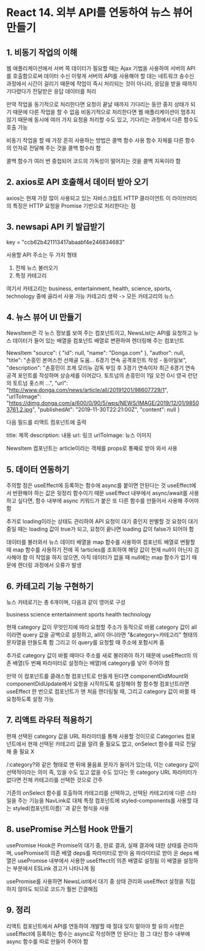 # React 14. 외부 API를 연동하여 뉴스 뷰어 만들기

## 1. 비동기 작업의 이해

웹 애플리케이션에서 서버 쪽 데이터가 필요할 때는 Ajax 기법을 사용하여 서버의 API를 호출함으로써 데이터 수신
이렇게 서버의 API를 사용해야 할 대는 네트워크 송수신 과정에서 시간이 걸리기 때문에 작업이 즉시 처리되는 것이 아니라, 응답을 받을 때까지 기다렸다가 전달받은 응답 데이터를 처리

만약 작업을 동기적으로 처리한다면 요청이 끝날 때까지 기다리는 동안 중지 상태가 되기 때문에 다른 작업을 할 수 없음
비동기적으로 처리한다면 웹 애플리케이션이 멈추지 않기 때문에 동시에 여러 가지 요청을 처리할 수도 있고, 기다리는 과정에서 다른 함수도 호출 가능

비동기 작업을 할 때 가장 흔히 사용하는 방법은 콜백 함수 사용
함수 자체를 다른 함수의 인자로 전달해 주는 것을 콜백 함수라 함

콜백 함수가 여러 번 중첩되어 코드의 가독성이 떨어지는 것을 콜백 지옥이라 함

## 2. axios로 API 호출해서 데이터 받아 오기

axios는 현재 가장 많이 사용되고 있는 자바스크립트 HTTP 클라이언트
이 라이브러리의 특징은 HTTP 요청을 Promise 기반으로 처리한다는 점

## 3. newsapi API 키 발급받기

key = "ccb62b421113417abaabf4e246834683"

사용할 API 주소는 두 가지 형태

1. 전체 뉴스 불러오기
2. 특정 카테고리

여기서 카테고리는 business, entertainment, health, science, sports, technology 중에 골라서 사용 가능
카테고리 생략 -> 모든 카테고리의 뉴스

## 4. 뉴스 뷰어 UI 만들기

NewsItem은 각 뉴스 정보를 보여 주는 컴포넌트이고, NewsList는 API를 요청하고 뉴스 데이터가 들어 있는 배열을 컴포넌트 배열로 변환하여 렌더링해 주는 컴포넌트

NewsItem
"source": {
"id": null,
"name": "Donga.com"
},
"author": null,
"title": "손흥민 본머스전 선제골 도움… 6경기 연속 공격포인트 작성 - 동아일보",
"description": "손흥민이 조제 모리뉴 감독 부임 후 3경기 연속이자 최근 6경기 연속 공격 포인트를 작성하며 상승세를 이어갔다. 토트넘의 손흥민이 1일 오전 0시 영국 런던의 토트넘 홋스퍼 …",
"url": "http://www.donga.com/news/article/all/20191201/98607729/1",
"urlToImage": "https://dimg.donga.com/a/600/0/90/5/wps/NEWS/IMAGE/2019/12/01/98503761.2.jpg",
"publishedAt": "2019-11-30T22:21:00Z",
"content": null
}

다음 필드를 리액트 컴포넌트에 출력

title: 제목
description: 내용
url: 링크
urlToImage: 뉴스 이미지

NewsItem 컴포넌트는 article이라는 객체를 props로 통째로 받아 와서 사용

## 5. 데이터 연동하기

주의할 점은 useEffect에 등록하는 함수에 async를 붙이면 안된다는 것
useEffect에서 반환해야 하는 값은 뒷정리 함수이기 때문
useEffect 내부에서 async/await를 사용하고 싶다면, 함수 내부에 async 키워드가 붙은 또 다른 함수를 만들어서 사용해 주어야 함

추가로 loading이라는 상태도 관리하여 API 요청이 대기 중인지 판별할 것
요청이 대기중일 때는 loading 값이 true가 되고, 요청이 끝나면 loading 값이 false가 되어야 함

데이터를 불러와서 뉴스 데이터 배열을 map 함수를 사용하여 컴포넌트 배열로 변활할 때 map 함수를 사용하기 전에 꼭 !articles를 조회하여 해당 값이 현재 null이 아닌지 검사해야 함
이 작업을 하지 않으면, 아직 데이터가 없을 때 null에는 map 함수가 없기 때문에 렌더링 과정에서 오류가 발생

## 6. 카테고리 기능 구현하기

뉴스 카테로기는 총 6개이며, 다음과 같이 영어로 구성

business
science
entertainment
sports
health
technology

현재 category 값이 무엇인지에 따라 요청할 주소가 동적으로 바뀜
category 값이 all 이라면 query 값을 공백으로 설정하고, all이 아니라면 "&category=카테고리" 형태의 문자열을 만들도록 함
그리고 이 query를 요청할 때 주소에 포함시켜 줌

추가로 category 값이 바뀔 때마다 주소를 새로 불러와야 하기 때문에 useEffect의 의존 배열(두 번째 파라미터로 설정하는 배열)에 category를 넣어 주어야 함

만약 이 컴포넌트를 클래스형 컴포넌트로 만들게 된다면 componentDidMount와 componentDidUpdate에서 요청을 시작하도록 설정해야 함
함수형 컴포넌트라면 useEffect 한 번으로 컴포넌트가 맨 처음 렌더링될 때, 그리고 category 값이 바뀔 때 요청하도록 설정 가능

## 7. 리액트 라우터 적용하기

현재 선택된 category 값을 URL 파라미터를 통해 사용할 것이므로 Categories 컴포넌트에서 현재 선택된 카테고리 값을 알려 줄 필요도 없고, onSelect 함수를 따로 전달해 줄 필요 X

/:category?와 같은 형태로 맨 뒤에 물음표 문자가 들어가 있는데, 이는 category 값이 선택적이라는 의미
즉, 있을 수도 있고 없을 수도 있다는 뜻
category URL 파라미터가 없다면 전체 카테고리를 선택한 것으로 간주

기존의 onSelect 함수를 호출하여 카테고리를 선택하고, 선택된 카테고리에 다른 스타일을 주는 기능을 NavLink로 대체
특정 컴포넌트에 styled-components를 사용할 대는 styled(컴포넌트이름)``과 같은 형식을 사용

## 8. usePromise 커스텀 Hook 만들기

usePromise Hook은 Promise의 대기 중, 완료 결과, 실패 결과에 대한 상태를 관리하며, usePromise의 의존 배열 deps를 파라미터로 받아 옴
파라미터로 받아 온 deps 배열은 usePromise 내부에서 사용한 useEffect의 의존 배열로 설정됨
이 배열을 설정하는 부분에서 ESLink 경고가 나타나게 됨

usePromise를 사용하면 NewsList에서 대기 중 상태 관리와 useEffect 설정을 직접 하지 않아도 되므로 코드가 훨씬 간결해짐

## 9. 정리

리액트 컴포넌트에서 API를 연동하여 개발할 때 절대 잊지 말아야 할 유의 사항은 useEffect에 등록하는 함수는 async로 작성하면 안 된다는 점
그 대신 함수 내부에 async 함수를 따로 만들어 주어야 함
